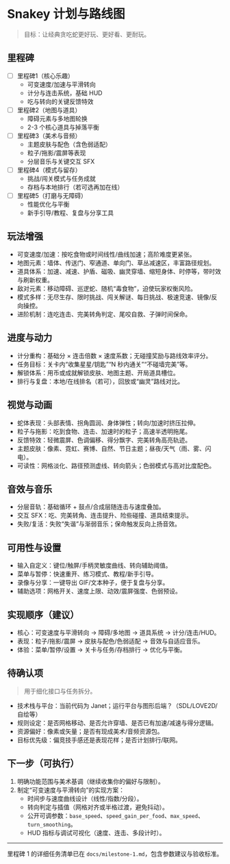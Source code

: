 # Snakey 计划与路线图
> 目标：让经典贪吃蛇更好玩、更好看、更耐玩。

## 里程碑

- [ ] 里程碑1（核心乐趣）
  - 可变速度/加速与平滑转向
  - 计分与连击系统，基础 HUD
  - 吃与转向的关键反馈特效
- [ ] 里程碑2（地图与道具）
  - 障碍元素与多地图轮换
  - 2-3 个核心道具与掉落平衡
- [ ] 里程碑3（美术与音频）
  - 主题皮肤与配色（含色弱适配）
  - 粒子/拖影/震屏等表现
  - 分层音乐与关键交互 SFX
- [ ] 里程碑4（模式与留存）
  - 挑战/闯关模式与任务成就
  - 存档与本地排行（若可选再加在线）
- [ ] 里程碑5（打磨与无障碍）
  - 性能优化与平衡
  - 新手引导/教程、复盘与分享工具

## 玩法增强

- 可变速度/加速：按吃食物或时间线性/曲线加速；高阶难度更紧张。
- 地图元素：墙体、传送门、窄通道、单向门、草丛减速区，丰富路径规划。
- 道具体系：加速、减速、护盾、磁吸、幽灵穿墙、缩短身体、时停等，带时效与刷新权重。
- 敌对元素：移动障碍、巡逻蛇、随机“毒食物”，迫使玩家权衡风险。
- 模式多样：无尽生存、限时挑战、闯关解谜、每日挑战、极速竞速、镜像/反向操控。
- 进阶机制：连吃连击、完美转角判定、尾咬自救、子弹时间保命。

## 进度与动力

- 计分重构：基础分 × 连击倍数 × 速度系数；无碰撞奖励与路线效率评分。
- 任务目标：关卡内“收集星星/钥匙”“N 秒内通关”“不碰墙完美”等。
- 解锁体系：用币或成就解锁皮肤、地图主题、开局道具槽位。
- 排行与复盘：本地/在线排名（若可），回放或“幽灵”路线对比。

## 视觉与动画

- 蛇体表现：头部表情、拐角圆润、身体弹性；转向/加速时挤压拉伸。
- 粒子与拖影：吃到食物、连击、加速时的粒子；高速半透明拖尾。
- 反馈特效：轻微震屏、色调偏移、得分飘字、完美转角高亮轨迹。
- 主题皮肤：像素、霓虹、赛博、自然、节日主题；昼夜/天气（雨、雾、闪电）。
- 可读性：网格淡化、路径预测虚线、转向箭头；色弱模式与高对比度配色。

## 音效与音乐

- 分层音轨：基础循环 + 鼓点/合成层随连击与速度叠加。
- 交互 SFX：吃、完美转角、连击提升、险些碰撞、道具结束提示。
- 失败/复活：失败“失谐”与渐弱音乐；保命触发反向上扬音效。

## 可用性与设置

- 输入自定义：键位/触屏/手柄灵敏度曲线、转向辅助阈值。
- 菜单与暂停：快速重开、练习模式、教程/新手引导。
- 录像与分享：一键导出 GIF/文本种子，便于复盘与分享。
- 辅助选项：网格开关、速度上限、动效/震屏强度、色弱预设。

## 实现顺序（建议）

- 核心：可变速度与平滑转向 → 障碍/多地图 → 道具系统 → 计分/连击/HUD。
- 表现：粒子/拖影/震屏 → 皮肤与配色/色弱适配 → 音效与自适应音乐。
- 体验：菜单/暂停/设置 → 关卡与任务/存档排行 → 优化与平衡。

## 待确认项

> 用于细化接口与任务拆分。

- 技术栈与平台：当前代码为 Janet；运行平台与图形后端？（SDL/LOVE2D/自绘等）
- 规则设定：是否网格移动、是否允许穿墙、是否已有加速/减速与得分逻辑。
- 资源偏好：像素或矢量；是否有现成美术/音频资源包。
- 目标优先级：偏竞技手感还是表现花样；是否计划排行/联网。

## 下一步（可执行）

1) 明确功能范围与美术基调（继续收集你的偏好与限制）。
2) 制定“可变速度与平滑转向”的实现方案：
   - 时间步与速度曲线设计（线性/指数/分段）。
   - 转向判定与插值（网格对齐或半格过渡，避免抖动）。
   - 公开可调参数：`base_speed`、`speed_gain_per_food`、`max_speed`、`turn_smoothing`。
   - HUD 指标与调试可视化（速度、连击、多段计时）。

---

里程碑 1 的详细任务清单已在 `docs/milestone-1.md`，包含参数建议与验收标准。
